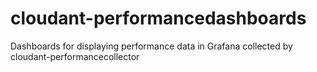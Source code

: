 # cloudant-performancedashboards
Dashboards for displaying performance data in Grafana collected by cloudant-performancecollector
